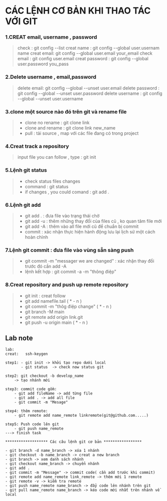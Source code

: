 # CÁC LỆNH CƠ BẢN KHI THAO TÁC VỚI GIT
### 1.CREAT email, username , password
>check : git config --list
>creat name : git config --global user.usernam name
>creat email: git config --global user.email your_email
>check email : git config user.email
>creat password : git config --global user.password you_pass
### 2.Delete username , email,password 
>delete email: git config --global --unset user.email
>delete password : git config --global --unset user.password
>delete username : git config --global --unset user.username
### 3.clone một source nào đó trên git và rename file
>- clone no rename : git clone link
>- clone and rename : git clone link new_name
>- pull : tải source , map với các file đang có trong project
### 4.Creat track a repository  
>input file you  can follow , type : git init

### 5.Lệnh git status
>- check status files changes 
>- command : git status
>- if changes  , you could comand : git add .  

### 6.Lệnh git add
>  - git add .  : đưa file vào trạng thái chờ
>	- git add -u : thêm những thay đổi của files cũ , ko quan tâm file mới
>	- git add -A : thêm vào all file mới cũ để chuẩn bị commit 
>	- commit : xác nhận thực hiện hành động lưu lại lịch sử một cách hoàn chỉnh

### 7.Lệnh git commit  : đưa file vào vùng sẵn sàng push
>- git commit -m "messager we are changed" : xác nhận thay đổi  trước đó cần add -A
>-  lệnh kết hợp : git commit -a -m "thông điệp"

### 8.Creat repository and push up remote repository
>	- git init  : creat follow
>	- git add namefile.tail   ( * - n )
>	- git commit -m "thôg điệp change" ( * - n )
>	- git branch -M main  
>	- git remote add origin  link.git  
>	- git push -u origin main  ( * - n )

## Lab note 
```
lab:
creat:   ssh-keygen
 
step1: - git init -> khởi tạo repo dưới local
       - git status  -> check now status git

step2: git checkout -b develop_name 
	-> tạo nhánh mới 

step3: commit code gồm: 
	- git add fileName -> add từng file 
	- git add . -> add all file
	- git commit -m "Mesage"

step4: thêm remote:
	- git remote add name_remote linkremote(git@github.com.....)

step5: Push code lên git
	- git push name_remote
---> finish task

******************* Các câu lệnh git cơ bản *****************

- git branch -d name_branch -> xóa 1 nhánh
- git checkout -b name_branch -> creat a new branch
- git branch -> xem danh sách nhánh
- git checkout name_branch -> chuyển nhánh
- git add . 
- git commit -m "Message" -> commit code( cần add trước khi commit)
- git remote add name_remote link_remote -> thêm mới 1 remote
- git remote -v -> kiểm tra remote
- git push name_remote name_branch -> đẩy code lên nhánh trên git 
- git pull name_remote name_branch -> kéo code mới nhất trên nhánh về local 	
```
